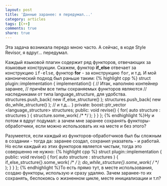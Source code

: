 ```yaml
---
layout: post
title: 'Данные заранее: я передумал...'
category: articles
tags: [C++]
comments: true
share: true
---
```

Эта задача возникала передо мною часто. А сейчас, в коде Style Revisor, я вдруг... передумал.

Каждый языковой плагин содержит ряд функторов, отвечающих за языковые конструкции. Скажем, функтор **if_else** отвечает за конструкцию <tt>if-else</tt>, функтор **for** - за конструкцию <tt>for</tt>, и т.д. И мой канонический подход был раньше таким:
{% highlight cpp %}
struct plugin::implementation {
    implementation() {
        // Итак, наполняю контейнер заранее,
        // причём все типы сохраняемых функторов являются
        // наследниками от типа language_structure, для удобства.
        structures.push_back( new if_else_structure() );
        structures.push_back( new do_while_structure() );
        // и т.д...
    }
private:
    boost::ptr_vector <language_structure> structures;
public:
    void revise() {
        for( auto structure : structures ) {
            structure.some_work( /*  */ );
        }
    }
};
{% endhighlight %}Ну и потом я вдруг подумал: а зачем мне заранее сохранять функторы-обработчики, если можно использовать их на месте и без этого?

Разумеется, если каждый из функторов-обработчиков был бы сложным в создании - тогда да: заранее создал, сохранил указатель - и работай. Но если каждый из этих функторов является *чистым*, тогда это совершенно не нужно:
{% highlight cpp %}
struct plugin::implementation {
public:
    void revise() {
        for( auto structure : structures ) {
            if_else_structure{}.some_work( /*  */ );
            do_while_structure{}.some_work( /*  */ );
        }
    }
};
{% endhighlight %}То есть прямо тут, в месте использования, создаю функторы, использую и сразу удаляю. Зачем заранее-то их сохранять, беспокоясь о жизненном цикле, месте инициализации и т.п?

